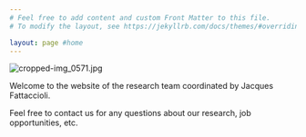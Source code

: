 ```yaml
---
# Feel free to add content and custom Front Matter to this file.
# To modify the layout, see https://jekyllrb.com/docs/themes/#overriding-theme-defaults

layout: page #home
---
```


![cropped-img_0571.jpg](/Users/jacques/Sites/fattaccioli.github.io/assets/images/cropped-img_0571.jpg)

Welcome to the website of the research team coordinated by Jacques Fattaccioli.

Feel free to contact us for any questions about our research, job opportunities, etc.

